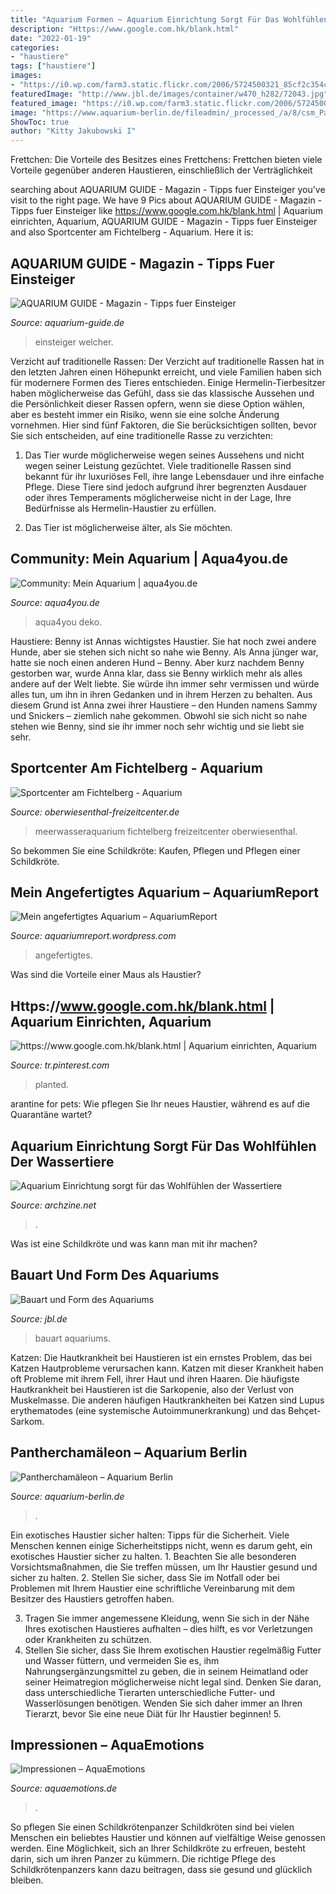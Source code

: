```yaml
---
title: "Aquarium Formen ~ Aquarium Einrichtung Sorgt Für Das Wohlfühlen Der Wassertiere"
description: "Https://www.google.com.hk/blank.html"
date: "2022-01-19"
categories:
- "haustiere"
tags: ["haustiere"]
images:
- "https://i0.wp.com/farm3.static.flickr.com/2006/5724500321_85cf2c354c_z.jpg"
featuredImage: "http://www.jbl.de/images/container/w470_h282/72043.jpg"
featured_image: "https://i0.wp.com/farm3.static.flickr.com/2006/5724500321_85cf2c354c_z.jpg"
image: "https://www.aquarium-berlin.de/fileadmin/_processed_/a/8/csm_Panther-Chamaeleon_120__1__84c40d9290.jpg"
ShowToc: true
author: "Kitty Jakubowski I"
---
```



Frettchen: Die Vorteile des Besitzes eines Frettchens: Frettchen bieten viele Vorteile gegenüber anderen Haustieren, einschließlich der Verträglichkeit

	

		
searching about AQUARIUM GUIDE - Magazin - Tipps fuer Einsteiger you've visit to the right page. We have 9 Pics about AQUARIUM GUIDE - Magazin - Tipps fuer Einsteiger like https://www.google.com.hk/blank.html | Aquarium einrichten, Aquarium, AQUARIUM GUIDE - Magazin - Tipps fuer Einsteiger and also Sportcenter am Fichtelberg - Aquarium. Here it is:
		
    
## AQUARIUM GUIDE - Magazin - Tipps Fuer Einsteiger

<img loading=lazy src="https://aquarium-guide.de/aquarium.gif" onerror="this.onerror=null;this.src='https://tse2.mm.bing.net/th?id=OIP.NHAheJvxwur2uYzfNbSQxwHaGb&amp;pid=15.1';" alt="AQUARIUM GUIDE - Magazin - Tipps fuer Einsteiger">

_Source: aquarium-guide.de_

>einsteiger welcher. 

	

Verzicht auf traditionelle Rassen:
Der Verzicht auf traditionelle Rassen hat in den letzten Jahren einen Höhepunkt erreicht, und viele Familien haben sich für modernere Formen des Tieres entschieden. Einige Hermelin-Tierbesitzer haben möglicherweise das Gefühl, dass sie das klassische Aussehen und die Persönlichkeit dieser Rassen opfern, wenn sie diese Option wählen, aber es besteht immer ein Risiko, wenn sie eine solche Änderung vornehmen. Hier sind fünf Faktoren, die Sie berücksichtigen sollten, bevor Sie sich entscheiden, auf eine traditionelle Rasse zu verzichten:
1. Das Tier wurde möglicherweise wegen seines Aussehens und nicht wegen seiner Leistung gezüchtet. Viele traditionelle Rassen sind bekannt für ihr luxuriöses Fell, ihre lange Lebensdauer und ihre einfache Pflege. Diese Tiere sind jedoch aufgrund ihrer begrenzten Ausdauer oder ihres Temperaments möglicherweise nicht in der Lage, Ihre Bedürfnisse als Hermelin-Haustier zu erfüllen.

2. Das Tier ist möglicherweise älter, als Sie möchten.

    
## Community: Mein Aquarium | Aqua4you.de

<img loading=lazy src="http://www.aqua4you.de/images/mein_aquarium/uXiLdlsZojZ0.jpg" onerror="this.onerror=null;this.src='https://tse1.mm.bing.net/th?id=OIP.za1cA1i6lSkV5kgE7QxcHwHaFj&amp;pid=15.1';" alt="Community: Mein Aquarium | aqua4you.de">

_Source: aqua4you.de_

>aqua4you deko. 

	

Haustiere: Benny ist Annas wichtigstes Haustier. Sie hat noch zwei andere Hunde, aber sie stehen sich nicht so nahe wie Benny.
Als Anna jünger war, hatte sie noch einen anderen Hund – Benny. Aber kurz nachdem Benny gestorben war, wurde Anna klar, dass sie Benny wirklich mehr als alles andere auf der Welt liebte. Sie würde ihn immer sehr vermissen und würde alles tun, um ihn in ihren Gedanken und in ihrem Herzen zu behalten. Aus diesem Grund ist Anna zwei ihrer Haustiere – den Hunden namens Sammy und Snickers – ziemlich nahe gekommen. Obwohl sie sich nicht so nahe stehen wie Benny, sind sie ihr immer noch sehr wichtig und sie liebt sie sehr.

    
## Sportcenter Am Fichtelberg - Aquarium

<img loading=lazy src="https://www.oberwiesenthal-freizeitcenter.de/aquarium/aquarium1g.jpg" onerror="this.onerror=null;this.src='https://tse4.mm.bing.net/th?id=OIP.O0-6lkxwEBanLy4tz4AjsQHaE8&amp;pid=15.1';" alt="Sportcenter am Fichtelberg - Aquarium">

_Source: oberwiesenthal-freizeitcenter.de_

>meerwasseraquarium fichtelberg freizeitcenter oberwiesenthal. 

	

So bekommen Sie eine Schildkröte: Kaufen, Pflegen und Pflegen einer Schildkröte.

    
## Mein Angefertigtes Aquarium – AquariumReport

<img loading=lazy src="https://i0.wp.com/farm3.static.flickr.com/2006/5724500321_85cf2c354c_z.jpg" onerror="this.onerror=null;this.src='https://tse2.mm.bing.net/th?id=OIP.oePmMHM_fT684L5jIkdAWgHaFi&amp;pid=15.1';" alt="Mein angefertigtes Aquarium – AquariumReport">

_Source: aquariumreport.wordpress.com_

>angefertigtes. 

	

Was sind die Vorteile einer Maus als Haustier?

    
## Https://www.google.com.hk/blank.html | Aquarium Einrichten, Aquarium

<img loading=lazy src="https://i.pinimg.com/736x/2d/a0/0e/2da00e1fba0085b8b42d767a9410414b--aquariums.jpg" onerror="this.onerror=null;this.src='https://tse3.mm.bing.net/th?id=OIP.kwudmAQnTtxYWQ9BAbE6jAHaE7&amp;pid=15.1';" alt="https://www.google.com.hk/blank.html | Aquarium einrichten, Aquarium">

_Source: tr.pinterest.com_

>planted. 

	

arantine for pets: Wie pflegen Sie Ihr neues Haustier, während es auf die Quarantäne wartet?

    
## Aquarium Einrichtung Sorgt Für Das Wohlfühlen Der Wassertiere

<img loading=lazy src="https://archzine.net/wp-content/uploads/2016/11/buddha-aquarium-deko-aquarium-mit-bambus-einrichten-großes-viereckiges-aquarium-1.jpg" onerror="this.onerror=null;this.src='https://tse4.mm.bing.net/th?id=OIP.jIZSGE8QD_175JX59YfPDQHaGh&amp;pid=15.1';" alt="Aquarium Einrichtung sorgt für das Wohlfühlen der Wassertiere">

_Source: archzine.net_

>. 

	

Was ist eine Schildkröte und was kann man mit ihr machen?

    
## Bauart Und Form Des Aquariums

<img loading=lazy src="http://www.jbl.de/images/container/w470_h282/72043.jpg" onerror="this.onerror=null;this.src='https://tse3.mm.bing.net/th?id=OIP.UyLwWamBoBjfT9LjwN_IWgAAAA&amp;pid=15.1';" alt="Bauart und Form des Aquariums">

_Source: jbl.de_

>bauart aquariums. 

	

Katzen:
Die Hautkrankheit bei Haustieren ist ein ernstes Problem, das bei Katzen Hautprobleme verursachen kann. Katzen mit dieser Krankheit haben oft Probleme mit ihrem Fell, ihrer Haut und ihren Haaren. Die häufigste Hautkrankheit bei Haustieren ist die Sarkopenie, also der Verlust von Muskelmasse. Die anderen häufigen Hautkrankheiten bei Katzen sind Lupus erythematodes (eine systemische Autoimmunerkrankung) und das Behçet-Sarkom.

    
## Pantherchamäleon – Aquarium Berlin

<img loading=lazy src="https://www.aquarium-berlin.de/fileadmin/_processed_/a/8/csm_Panther-Chamaeleon_120__1__84c40d9290.jpg" onerror="this.onerror=null;this.src='https://tse4.mm.bing.net/th?id=OIP.lgXr5-3ACk1BIQLbtROiMQHaEL&amp;pid=15.1';" alt="Pantherchamäleon – Aquarium Berlin">

_Source: aquarium-berlin.de_

>. 

	

Ein exotisches Haustier sicher halten: Tipps für die Sicherheit.
Viele Menschen kennen einige Sicherheitstipps nicht, wenn es darum geht, ein exotisches Haustier sicher zu halten. 1. Beachten Sie alle besonderen Vorsichtsmaßnahmen, die Sie treffen müssen, um Ihr Haustier gesund und sicher zu halten.
2. Stellen Sie sicher, dass Sie im Notfall oder bei Problemen mit Ihrem Haustier eine schriftliche Vereinbarung mit dem Besitzer des Haustiers getroffen haben.

3. Tragen Sie immer angemessene Kleidung, wenn Sie sich in der Nähe Ihres exotischen Haustieres aufhalten – dies hilft, es vor Verletzungen oder Krankheiten zu schützen.
4. Stellen Sie sicher, dass Sie Ihrem exotischen Haustier regelmäßig Futter und Wasser füttern, und vermeiden Sie es, ihm Nahrungsergänzungsmittel zu geben, die in seinem Heimatland oder seiner Heimatregion möglicherweise nicht legal sind. Denken Sie daran, dass unterschiedliche Tierarten unterschiedliche Futter- und Wasserlösungen benötigen. Wenden Sie sich daher immer an Ihren Tierarzt, bevor Sie eine neue Diät für Ihr Haustier beginnen! 5.

    
## Impressionen – AquaEmotions

<img loading=lazy src="https://aquaemotions.de/wp-content/uploads/2021/03/Aquarium_aufgebaut-2.jpg" onerror="this.onerror=null;this.src='https://tse2.mm.bing.net/th?id=OIP.HHao2-VQeEzB7hfnKydgRAHaEK&amp;pid=15.1';" alt="Impressionen – AquaEmotions">

_Source: aquaemotions.de_

>. 

	

So pflegen Sie einen Schildkrötenpanzer
Schildkröten sind bei vielen Menschen ein beliebtes Haustier und können auf vielfältige Weise genossen werden. Eine Möglichkeit, sich an Ihrer Schildkröte zu erfreuen, besteht darin, sich um ihren Panzer zu kümmern. Die richtige Pflege des Schildkrötenpanzers kann dazu beitragen, dass sie gesund und glücklich bleiben.

